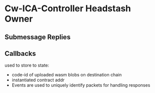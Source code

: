# Cw-ICA-Controller Headstash Owner


## Submessage Replies 


## Callbacks 
used to store to state:
- code-id of uploaded wasm blobs on destination chain 
- instantiated contract addr
- Events are used to uniquely identify packets for handling responses

